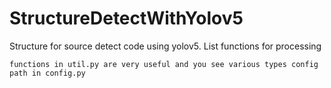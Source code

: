 # StructureDetectWithYolov5
Structure for source detect code using yolov5. List functions for processing
``` You can use function in my repo for apply any object detection project to flexible code and smoothy. 
functions in util.py are very useful and you see various types config path in config.py 
